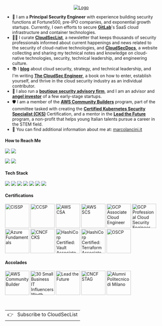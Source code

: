 <p align="center">
  <a href="https://www.marcolancini.it/">
    <picture>
      <source media="(prefers-color-scheme: dark)" srcset="https://assets.marcolancini.it/hotlink-ok/personal/v2/logo/transparent-notitle-white-cropped.png">
      <img alt="Logo" src="https://assets.marcolancini.it/hotlink-ok/personal/v2/logo/transparent-notitle-dark-cropped.png">
    </picture>
  </a>
</p>

- 💼 I am a <strong>Principal Security Engineer</strong> with experience building security functions at Fortune500, pre-IPO companies, and exponential growth startups. Currently, I own efforts to secure <a href='https://gitlab.com/' target='_blank'><strong>GitLab</strong></a>'s SaaS cloud infrastructure and container technologies.
- ✍🏻 I curate <a href='https://cloudseclist.com/' target='_blank'><strong>CloudSecList</strong></a>, a newsletter that keeps thousands of security professionals informed about current happenings and news related to the security of cloud-native technologies, and <a href='https://cloudsecdocs.com/' target='_blank'><strong>CloudSecDocs</strong></a>, a website collecting and sharing my technical notes and knowledge on cloud-native technologies, security, technical leadership, and engineering culture.
- 📚 I <a href='https://blog.marcolancini.it/' target='_blank'><strong>blog</strong></a> about cloud security, strategy, and technical leadership, and I'm writing <a href='https://cloudsecbooks.com/' target='_blank'><strong>The CloudSec Engineer</strong></a>, a book on how to enter, establish yourself, and thrive in the cloud security industry as an individual contributor.
- 🔑 I also run a <a href='https://www.marcolancini.it/consulting/' target='_blank'><strong>boutique security advisory firm</strong></a>, and I am an advisor and <a href='https://www.marcolancini.it/investing/' target='_blank'><strong>angel investor</strong></a> of a few early-stage startups.
- 🛡 I am a member of the <a href='https://aws.amazon.com/developer/community/community-builders/' target='_blank'><strong>AWS Community Builders</strong></a> program, part of the committee tasked with creating the <a href='https://training.linuxfoundation.org/certification/certified-kubernetes-security-specialist/' target='_blank'><strong>Certified Kubernetes Security Specialist (CKS)</strong></a> Certification, and a mentor in the <a href='https://leadthefuture.tech/' target='_blank'><strong>Lead the Future</strong></a> program, a non-profit that helps young Italian talents pursue a career in the STEM field.
- 💬 You can find additional information about me at: <a href='https://www.marcolancini.it/' target='_blank'>marcolancini.it</a>


#### How to Reach Me

[![](https://img.shields.io/static/v1.svg?style=flat-square&label=Personal%20Website&logo=google-chrome&logoColor=eceff4&colorA=4c566a&colorB=88c0d0&message=marcolancini.it)](https://marcolancini.it)
[![](https://img.shields.io/static/v1.svg?style=flat-square&label=Blog&logo=google-chrome&logoColor=eceff4&colorA=4c566a&colorB=88c0d0&message=blog.marcolancini.it)](https://blog.marcolancini.it)

[![](https://img.shields.io/static/v1.svg?style=flat-square&label=Twitter&logo=twitter&logoColor=eceff4&colorA=4c566a&colorB=88c0d0&message=%40lancinimarco)](https://twitter.com/lancinimarco)
[![](https://img.shields.io/static/v1.svg?style=flat-square&label=LinkedIn&logo=linkedin&logoColor=eceff4&colorA=4c566a&colorB=88c0d0&message=marcolancini)](https://www.linkedin.com/in/marcolancini/)


#### Tech Stack

<!-- https://github.com/Ileriayo/markdown-badges -->
<img src="https://img.shields.io/badge/AWS%20-%23FF9900.svg?&style=for-the-badge&logo=amazon-aws&logoColor=white"/>&nbsp;<img src="https://img.shields.io/badge/Google%20Cloud%20-%234285F4.svg?&style=for-the-badge&logo=google-cloud&logoColor=white"/>&nbsp;<img src="https://img.shields.io/badge/azure%20-%230072C6.svg?&style=for-the-badge&logo=azure-devops&logoColor=white"/>&nbsp;<img src="https://img.shields.io/badge/docker%20-%230db7ed.svg?&style=for-the-badge&logo=docker&logoColor=white"/>&nbsp;<img src="https://img.shields.io/badge/kubernetes%20-%23326ce5.svg?&style=for-the-badge&logo=kubernetes&logoColor=white"/>&nbsp;<img src="https://img.shields.io/badge/terraform-%235835CC.svg?style=for-the-badge&logo=terraform&logoColor=white"/>&nbsp;<img src="https://img.shields.io/badge/python-3670A0?style=for-the-badge&logo=python&logoColor=ffdd54"/>


#### Certifications

<a href="https://www.credly.com/badges/2896d982-5049-407a-b38b-f1a9694f0031/public_url" target="_blank"><img src="https://assets.marcolancini.it/hotlink-ok/personal/certifications/isc2_cissp.png" alt='CISSP' width="80px"></a>
<a href="https://www.credly.com/badges/df6e81a4-685e-4d34-b763-4c1db2194645/public_url" target="_blank"><img src="https://assets.marcolancini.it/hotlink-ok/personal/certifications/isc2_ccsp.png" class="cert" alt='CCSP' width="80px"></a>
<a href="https://www.credly.com/badges/b1268140-4b5e-42c5-ac3d-113c2036d7cd/public_url" target="_blank"><img src="https://assets.marcolancini.it/hotlink-ok/personal/certifications/aws_csa.png" class="cert" alt='AWS CSA' width="80px"></a>
<a href="https://www.credly.com/badges/683bcfda-f3fa-4cc1-95b6-8585b03fca61/public_url" target="_blank"><img src="https://assets.marcolancini.it/hotlink-ok/personal/certifications/aws_scs.png" class="cert" alt='AWS SCS' width="80px"></a>
<a href="https://www.credential.net/3ecf1597-ba30-4d3d-9403-b23d1de14548" target="_blank"><img src="https://assets.marcolancini.it/hotlink-ok/personal/certifications/gcp_associate.png" class="cert" alt="GCP Associate Cloud Engineer" width="80px"></a>
<a href="https://www.credential.net/3a75d99c-a92e-4d80-b376-d9c561b46846" target="_blank"><img src="https://assets.marcolancini.it/hotlink-ok/personal/certifications/gcp_security.png" class="cert" alt="GCP Professional Cloud Security Engineer" width="80px"></a>
<a href="https://www.credly.com/badges/e4728ce8-b228-443a-b1a3-e0abd6f93d09/public_url" target="_blank"><img src="https://assets.marcolancini.it/hotlink-ok/personal/certifications/azure_fundamentals.png" class="cert" alt='Azure Fundamentals' width="80px"></a>
<a href="https://www.credly.com/badges/ac592c8b-905b-4cfa-845a-cca49030084a/public_url" target="_blank"><img src="https://assets.marcolancini.it/hotlink-ok/personal/certifications/cncf_cks.png" class="cert" alt='CNCF CKS' width="80px"></a>
<a href="https://www.credly.com/badges/2e06805e-69ca-43bc-92f3-706dd51b238c/public_url" target="_blank"><img src="https://assets.marcolancini.it/hotlink-ok/personal/certifications/hashicorp-certified-vault-associate.png" class="cert" alt='HashiCorp Certified: Vault Associate' width="80px"></a>
<a href="https://www.credly.com/badges/2b646b25-ea73-436b-abfd-35b2a602741f/public_url" target="_blank"><img src="https://assets.marcolancini.it/hotlink-ok/personal/certifications/hashicorp-certified-terraform-associate.png" class="cert" alt='HashiCorp Certified: Terraform Associate' width="80px"></a>
<a href="https://www.credential.net/de7790a9-474b-4d39-80c0-2f222fe5f4e2" target="_blank"><img src="https://assets.marcolancini.it/hotlink-ok/personal/certifications/oscp.png" class="cert" alt='OSCP' width="80px"></a>


#### Accolades

<a href="https://aws.amazon.com/developer/community/community-builders/community-builders-directory/?&cb-cards.q=marco%2Blancini" target="_blank"><img src="https://assets.marcolancini.it/hotlink-ok/personal/accolades/aws_community_builder.png" alt='AWS Community Builder' width="80px"></a>
<a href="https://biztechmagazine.com/article/2022/09/30-small-business-it-influencers-worth-following-2022" target="_blank"><img src="https://assets.marcolancini.it/hotlink-ok/personal/accolades/biztech_influencer_2022.jpg" alt='30 Small Business IT Influencers Worth Following in 2022' width="80px"></a>
<a href="https://leadthefuture.tech/" target="_blank"><img src="https://assets.marcolancini.it/hotlink-ok/personal/accolades/ltf.png" alt='Lead the Future' width="80px"></a>
<a href="https://github.com/cncf/tag-security" target="_blank"><img src="https://assets.marcolancini.it/hotlink-ok/personal/accolades/cncf_stag.png" alt='CNCF STAG' width="80px"></a>
<a href="https://alumni.polimi.it/en/" target="_blank"><img src="https://assets.marcolancini.it/hotlink-ok/personal/accolades/alumni_polimi.jpg" alt='Alumni Politecnico di Milano' width="80px"></a>


<br>
<a href="https://cloudseclist.com/">
  <table align="right">
      <tr>
          <td>
            👉 &nbsp;&nbsp;Subscribe to CloudSecList
          </td>
      </tr>
  </table>
</a>
